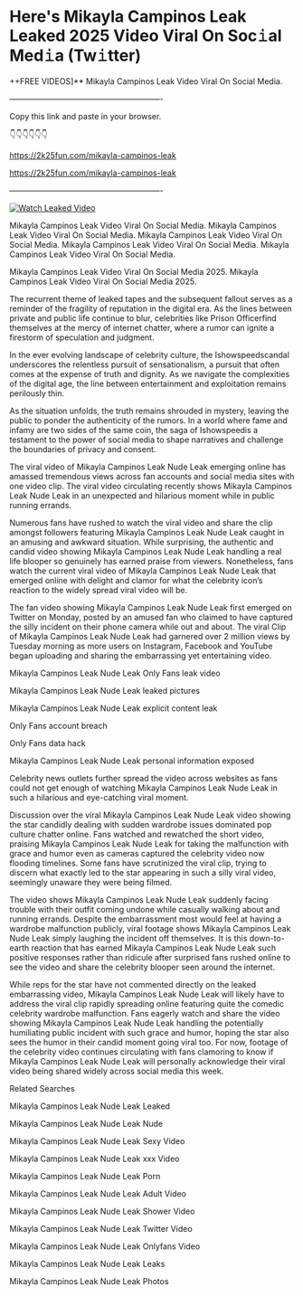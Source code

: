# Here's Mikayla Campinos Leak Leaked 2025 Video Viral On Soc𝚒al Med𝚒a (Tw𝚒tter)

++FREE VIDEOS]** Mikayla Campinos Leak Video Viral On Social Media.

———————————————————-

Copy this link and paste in your browser.

👇👇👇👇👇👇

https://2k25fun.com/mikayla-campinos-leak

https://2k25fun.com/mikayla-campinos-leak

———————————————————-

[![Watch Leaked Video](https://miro.medium.com/v2/resize:fit:828/format:webp/1*cilzJN44JGOrTw9NJCrNHA.gif "Watch Leaked Video")](https://2k25fun.com/mikayla-campinos-leak)

Mikayla Campinos Leak Video Viral On Social Media. Mikayla Campinos Leak Video Viral On Social Media. Mikayla Campinos Leak Video Viral On Social Media. Mikayla Campinos Leak Video Viral On Social Media. Mikayla Campinos Leak Video Viral On Social Media.

Mikayla Campinos Leak Video Viral On Social Media 2025. Mikayla Campinos Leak Video Viral On Social Media 2025.

The recurrent theme of leaked tapes and the subsequent fallout serves as a reminder of the fragility of reputation in the digital era. As the lines between private and public life continue to blur, celebrities like Prison Officerfind themselves at the mercy of internet chatter, where a rumor can ignite a firestorm of speculation and judgment.

In the ever evolving landscape of celebrity culture, the Ishowspeedscandal underscores the relentless pursuit of sensationalism, a pursuit that often comes at the expense of truth and dignity. As we navigate the complexities of the digital age, the line between entertainment and exploitation remains perilously thin.

As the situation unfolds, the truth remains shrouded in mystery, leaving the public to ponder the authenticity of the rumors. In a world where fame and infamy are two sides of the same coin, the saga of Ishowspeedis a testament to the power of social media to shape narratives and challenge the boundaries of privacy and consent.

The viral video of Mikayla Campinos Leak Nude Leak emerging online has amassed tremendous views across fan accounts and social media sites with one video clip. The viral video circulating recently shows Mikayla Campinos Leak Nude Leak in an unexpected and hilarious moment while in public running errands.

Numerous fans have rushed to watch the viral video and share the clip amongst followers featuring Mikayla Campinos Leak Nude Leak caught in an amusing and awkward situation. While surprising, the authentic and candid video showing Mikayla Campinos Leak Nude Leak handling a real life blooper so genuinely has earned praise from viewers. Nonetheless, fans watch the current viral video of Mikayla Campinos Leak Nude Leak that emerged online with delight and clamor for what the celebrity icon’s reaction to the widely spread viral video will be.

The fan video showing Mikayla Campinos Leak Nude Leak first emerged on Twitter on Monday, posted by an amused fan who claimed to have captured the silly incident on their phone camera while out and about. The viral Clip of Mikayla Campinos Leak Nude Leak had garnered over 2 million views by Tuesday morning as more users on Instagram, Facebook and YouTube began uploading and sharing the embarrassing yet entertaining video.

Mikayla Campinos Leak Nude Leak Only Fans leak video

Mikayla Campinos Leak Nude Leak leaked pictures

Mikayla Campinos Leak Nude Leak explicit content leak

Only Fans account breach

Only Fans data hack

Mikayla Campinos Leak Nude Leak personal information exposed

Celebrity news outlets further spread the video across websites as fans could not get enough of watching Mikayla Campinos Leak Nude Leak in such a hilarious and eye-catching viral moment.

Discussion over the viral Mikayla Campinos Leak Nude Leak video showing the star candidly dealing with sudden wardrobe issues dominated pop culture chatter online. Fans watched and rewatched the short video, praising Mikayla Campinos Leak Nude Leak for taking the malfunction with grace and humor even as cameras captured the celebrity video now flooding timelines. Some fans have scrutinized the viral clip, trying to discern what exactly led to the star appearing in such a silly viral video, seemingly unaware they were being filmed.

The video shows Mikayla Campinos Leak Nude Leak suddenly facing trouble with their outfit coming undone while casually walking about and running errands. Despite the embarrassment most would feel at having a wardrobe malfunction publicly, viral footage shows Mikayla Campinos Leak Nude Leak simply laughing the incident off themselves. It is this down-to-earth reaction that has earned Mikayla Campinos Leak Nude Leak such positive responses rather than ridicule after surprised fans rushed online to see the video and share the celebrity blooper seen around the internet.

While reps for the star have not commented directly on the leaked embarrassing video, Mikayla Campinos Leak Nude Leak will likely have to address the viral clip rapidly spreading online featuring quite the comedic celebrity wardrobe malfunction. Fans eagerly watch and share the video showing Mikayla Campinos Leak Nude Leak handling the potentially humiliating public incident with such grace and humor, hoping the star also sees the humor in their candid moment going viral too. For now, footage of the celebrity video continues circulating with fans clamoring to know if Mikayla Campinos Leak Nude Leak will personally acknowledge their viral video being shared widely across social media this week.

Related Searches

Mikayla Campinos Leak Nude Leak Leaked

Mikayla Campinos Leak Nude Leak Nude

Mikayla Campinos Leak Nude Leak Sexy Video

Mikayla Campinos Leak Nude Leak xxx Video

Mikayla Campinos Leak Nude Leak Porn

Mikayla Campinos Leak Nude Leak Adult Video

Mikayla Campinos Leak Nude Leak Shower Video

Mikayla Campinos Leak Nude Leak Twitter Video

Mikayla Campinos Leak Nude Leak Onlyfans Video

Mikayla Campinos Leak Nude Leak Leaks

Mikayla Campinos Leak Nude Leak Photos